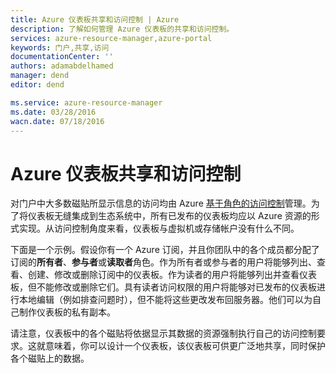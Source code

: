 ```yaml
---
title: Azure 仪表板共享和访问控制 | Azure
description: 了解如何管理 Azure 仪表板的共享和访问控制。
services: azure-resource-manager,azure-portal
keywords: 门户,共享,访问
documentationCenter: ''
authors: adamabdelhamed
manager: dend
editor: dend

ms.service: azure-resource-manager
ms.date: 03/28/2016
wacn.date: 07/18/2016
---
```


# Azure 仪表板共享和访问控制

对门户中大多数磁贴所显示信息的访问均由 Azure [基于角色的访问控制](./active-directory/role-based-access-control-configure.md)管理。为了将仪表板无缝集成到生态系统中，所有已发布的仪表板均应以 Azure 资源的形式实现。从访问控制角度来看，仪表板与虚拟机或存储帐户没有什么不同。

下面是一个示例。假设你有一个 Azure 订阅，并且你团队中的各个成员都分配了订阅的**所有者**、**参与者**或**读取者**角色。作为所有者或参与者的用户将能够列出、查看、创建、修改或删除订阅中的仪表板。作为读者的用户将能够列出并查看仪表板，但不能修改或删除它们。具有读者访问权限的用户将能够对已发布的仪表板进行本地编辑（例如排查问题时），但不能将这些更改发布回服务器。他们可以为自己制作仪表板的私有副本。

请注意，仪表板中的各个磁贴将依据显示其数据的资源强制执行自己的访问控制要求。这就意味着，你可以设计一个仪表板，该仪表板可供更广泛地共享，同时保护各个磁贴上的数据。

<!---HONumber=Mooncake_0711_2016-->